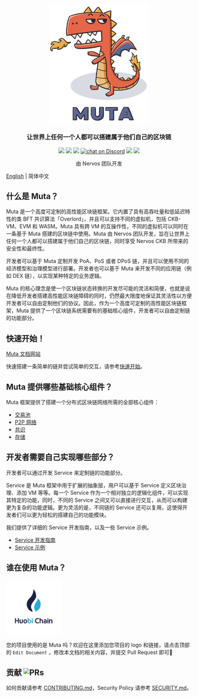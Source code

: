 <p align="center">
  <a href="https://github.com/nervosnetwork/muta">
    <img src="https://github.com/nervosnetwork/muta-docs/blob/master/static/muta-logo1.png" width="270">
  </a>
  <h3 align="center">让世界上任何一个人都可以搭建属于他们自己的区块链</h3>
  <p align="center">
    <a href="https://opensource.org/licenses/MIT"><img src="https://img.shields.io/badge/License-MIT-green.svg"></a>
    <a href="https://github.com/nervosnetwork/muta/blob/master/rust-toolchain"><img src="https://img.shields.io/badge/rustc-nightly-informational.svg"></a>
    <a href="https://travis-ci.com/nervosnetwork/muta"><img src="https://travis-ci.com/nervosnetwork/muta.svg?branch=master"></a>
     <a href="https://discord.gg/QXkFT88"><img src="https://img.shields.io/discord/674846745607536651?logo=discord"
    alt="chat on Discord"></a>
    <a href="https://github.com/nervosnetwork/muta"><img src="https://img.shields.io/github/stars/nervosnetwork/muta.svg?style=social"></a>
    <a href="https://github.com/nervosnetwork/muta"><img src="https://img.shields.io/github/forks/nervosnetwork/muta.svg?style=social"></a>
  </p>
  <p align="center">
     由 Nervos 团队开发<br>
  </p>
</p>

[English](./README.md) | 简体中文

## 什么是 Muta？

Muta 是一个高度可定制的高性能区块链框架。它内置了具有高吞吐量和低延迟特性的类 BFT 共识算法「Overlord」，并且可以支持不同的虚拟机，包括 CKB-VM、EVM 和 WASM。Muta 具有跨 VM 的互操作性，不同的虚拟机可以同时在一条基于 Muta 搭建的区块链中使用。Muta 由 Nervos 团队开发，旨在让世界上任何一个人都可以搭建属于他们自己的区块链，同时享受 Nervos CKB 所带来的安全性和最终性。

开发者可以基于 Muta 定制开发 PoA、PoS 或者 DPoS 链，并且可以使用不同的经济模型和治理模型进行部署。开发者也可以基于 Muta 来开发不同的应用链（例如 DEX 链），以实现某种特定的业务逻辑。

Muta 的核心理念是使一个区块链状态转换的开发尽可能的灵活和简便，也就是说在降低开发者搭建高性能区块链障碍的同时，仍然最大限度地保证其灵活性以方便开发者可以自由定制他们的协议。因此，作为一个高度可定制的高性能区块链框架，Muta 提供了一个区块链系统需要有的基础核心组件，开发者可以自由定制链的功能部分。

## 快速开始！

[Muta 文档网站](https://nervosnetwork.github.io/muta-docs/)

快速搭建一条简单的链并尝试简单的交互，请参考[快速开始](https://nervosnetwork.github.io/muta-docs/#/getting_started.md)。

## Muta 提供哪些基础核心组件？

Muta 框架提供了搭建一个分布式区块链网络所需的全部核心组件：

* [交易池](https://nervosnetwork.github.io/muta-docs/#/transaction_pool.md)
* [P2P 网络](https://nervosnetwork.github.io/muta-docs/#/network.md)
* [共识](https://nervosnetwork.github.io/muta-docs/#/overlord.md)
* [存储](https://nervosnetwork.github.io/muta-docs/#/storage.md)

## 开发者需要自己实现哪些部分？

开发者可以通过开发 Service 来定制链的功能部分。

Service 是 Muta 框架中用于扩展的抽象层，用户可以基于 Service 定义区块治理、添加 VM 等等。每一个 Service 作为一个相对独立的逻辑化组件，可以实现其特定的功能，同时，不同的 Service 之间又可以直接进行交互，从而可以构建更为复杂的功能逻辑。更为灵活的是，不同链的 Service 还可以复用，这使得开发者们可以更为轻松的搭建自己的功能模块。

我们提供了详细的 Service 开发指南，以及一些 Service 示例。

* [Service 开发指南](https://nervosnetwork.github.io/muta-docs/#service_dev.md)
* [Service 示例](https://nervosnetwork.github.io/muta-docs/#service_eg.md)

## 谁在使用 Muta？

<p align="left">
  <a href="https://www.huobichain.com/">
    <img src="https://github.com/nervosnetwork/muta-docs/blob/master/static/user/s_huobichain.jpg" width="150">
  </a>
</p>

您的项目使用的是 Muta 吗？欢迎在这里添加您项目的 logo 和链接，请点击顶部的 `Edit Document` ，修改本文档的相关内容，并提交 Pull Request 即可:tada:

## 贡献 ![PRs](https://img.shields.io/badge/PRs-welcome-brightgreen.svg)

如何贡献请参考 [CONTRIBUTING.md](CONTRIBUTING.md)，Security Policy 请参考 [SECURITY.md](SECURITY.md)。
